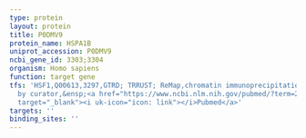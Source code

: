 ```yaml
---
type: protein
layout: protein
title: P0DMV9
protein_name: HSPA1B
uniprot_accession: P0DMV9
ncbi_gene_id: 3303;3304
organism: Homo sapiens
function: target gene
tfs: 'HSF1,Q00613,3297,GTRD; TRRUST; ReMap,chromatin immunoprecipitation assay; inferred
  by curator,&ensp;<a href="https://www.ncbi.nlm.nih.gov/pubmed/?term=20692357%5Buid%5D"
  target="_blank"><i uk-icon="icon: link"></i>Pubmed</a>'
targets: ''
binding_sites: ''
---
```

